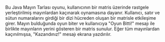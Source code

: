 Bu Java Mayın Tarlası oyunu, kullanıcının bir matris üzerinde rastgele yerleştirilmiş mayınlardan kaçınarak oynamasına dayanır. Kullanıcı, satır ve sütun numaralarını girdiği bir dizi hücreden oluşan bir matrisle etkileşime girer. Mayın bulduğunda oyun biter ve kullanıcıya "Oyun Bitti!" mesajı ile birlikte mayınların yerini gösteren bir matris sunulur. Eğer tüm mayınlardan kaçınılmışsa, "Kazandınız!" mesajı ekrana yazdırılır. 